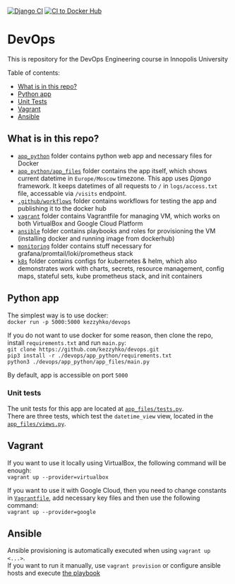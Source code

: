 [![Django CI](https://github.com/kezzyhko/devops/actions/workflows/django.yml/badge.svg)](https://github.com/kezzyhko/devops/actions/workflows/django.yml)
[![CI to Docker Hub](https://github.com/kezzyhko/devops/actions/workflows/dockerhub.yml/badge.svg)](https://github.com/kezzyhko/devops/actions/workflows/dockerhub.yml)


# DevOps

This is repository for the DevOps Engineering course in Innopolis University

Table of contents:  
* [What is in this repo?](#what-is-in-this-repo)  
* [Python app](#python-app)  
* [Unit Tests](#unit-tests)  
* [Vagrant](#vagrant)  
* [Ansible](#ansible)  



## What is in this repo?

* [`app_python`](app_python) folder contains python web app and necessary files for Docker
* [`app_python/app_files`](app_python/app_files) folder contains the app itself, which shows current datetime in `Europe/Moscow` timezone. This app uses *Django* framework. It keeps datetimes of all requests to `/` in `logs/access.txt` file, accessable via `/visits` endpoint.  
* [`.github/workflows`](.github/workflows) folder contains workflows for testing the app and publishing it to the docker hub  
* [`vagrant`](vagrant) folder contains Vagrantfile for managing VM, which works on both VirtualBox and Google Cloud Platform  
* [`ansible`](ansible) folder contains playbooks and roles for provisioning the VM (installing docker and running image from dockerhub)  
* [`monitoring`](monitoring) folder contains stuff necessary for grafana/promtail/loki/prometheus stack  
* [`k8s`](k8s) folder contains configs for kubernetes & helm, which also demonstrates work with charts, secrets, resource management, config maps, stateful sets, kube prometheus stack, and init containers



## Python app

The simplest way is to use docker:  
`docker run -p 5000:5000 kezzyhko/devops`

If you do not want to use docker for some reason, then clone the repo, install `requirements.txt` and run `main.py`:  
`git clone https://github.com/kezzyhko/devops.git`  
`pip3 install -r ./devops/app_python/requirements.txt`  
`python3 ./devops/app_python/app_files/main.py`  

By default, app is accessible on port `5000`



### Unit tests

The unit tests for this app are located at [`app_files/tests.py`](app_files/tests.py).  
There are three tests, which test the `datetime_view` view, located in the [`app_files/views.py`](app_files/views.py).



## Vagrant

If you want to use it locally using VirtualBox, the following command will be enough:  
`vagrant up --provider=virtualbox`  

If you want to use it with Google Cloud, then you need to change constants in [`Vagrantfile`](vagrant/Vagrantfile), add necessary key files and then use the following command:  
`vagrant up --provider=google`  



## Ansible

Ansible provisioning is automatically executed when using `vagrant up <...>`.  
If you want to run it manually, use `vagrant provision` or configure ansible hosts and execute [the playbook](ansible/playbook.yml)

